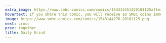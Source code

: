 ```yaml
---
extra_image: https://www.smbc-comics.com/comics/154314451320181125after.png
hovertext: If you share this comic, you will receive 10 SMBC coins immediately in your mind.
image: https://www.smbc-comics.com/comics/1543144270-20181125.png
next: cross
prev: together
title: Daily Grind
---
```


